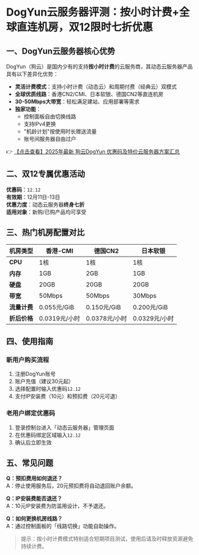 # DogYun云服务器评测：按小时计费+全球直连机房，双12限时七折优惠

## 一、DogYun云服务器核心优势

DogYun（狗云）是国内少有的支持**按小时计费**的云服务商，其动态云服务器产品具有以下差异化优势：

- **灵活计费模式**：支持小时计费（动态云）和周期付费（经典云）双模式
- **全球优质线路**：香港CN2/CMI、日本软银、德国CN2等直连机房
- **30-50Mbps大带宽**：轻松满足建站、应用部署等需求
- **独家功能**：
  - 控制面板自由切换线路
  - 支持IPv4更换
  - "机龄计划"按使用时长赠送流量
  - 账号间服务器自由过户

👉 [【点击查看】2025年最新 狗云DogYun 优惠码及特价云服务器方案汇总](https://bit.ly/DogYun)

## 二、双12专属优惠活动

**优惠码**：`12.12`  
**有效期**：12月11日-13日  
**优惠力度**：动态云服务器**终身七折**  
**适用对象**：新购/已购产品均可享受

## 三、热门机房配置对比

| 机房类型       | 香港-CMI          | 德国CN2          | 日本软银         |
|----------------|-------------------|------------------|------------------|
| **CPU**        | 1核               | 1核              | 1核              |
| **内存**       | 1GB               | 2GB              | 1GB              |
| **硬盘**       | 20GB              | 20GB             | 20GB             |
| **带宽**       | 50Mbps            | 50Mbps           | 30Mbps           |
| **流量计费**   | 0.055元/GiB       | 0.150元/GiB      | 0.200元/GiB      |
| **折后价格**   | 0.0319元/小时     | 0.0378元/小时    | 0.0329元/小时    |

## 四、使用指南

### 新用户购买流程
1. 注册DogYun账号
2. 账户充值（建议30元起）
3. 选择配置时输入优惠码`12.12`
4. 支付IP安装费（10元）和预扣费（20元可退）

### 老用户绑定优惠码
1. 登录控制台进入「动态云服务器」管理页面
2. 在优惠码绑定区域输入`12.12`
3. 确认后立即生效

## 五、常见问题

**Q：预扣费用如何退还？**  
A：停止使用服务后，20元预扣费将自动退回账户余额。

**Q：IP安装费能否退还？**  
A：10元IP安装费为防滥用设计，不予退还。

**Q：如何更换机房线路？**  
A：通过控制面板的「线路切换」功能自助操作。

> 提示：按小时计费模式特别适合短期项目测试，使用后请及时释放资源避免持续计费。
